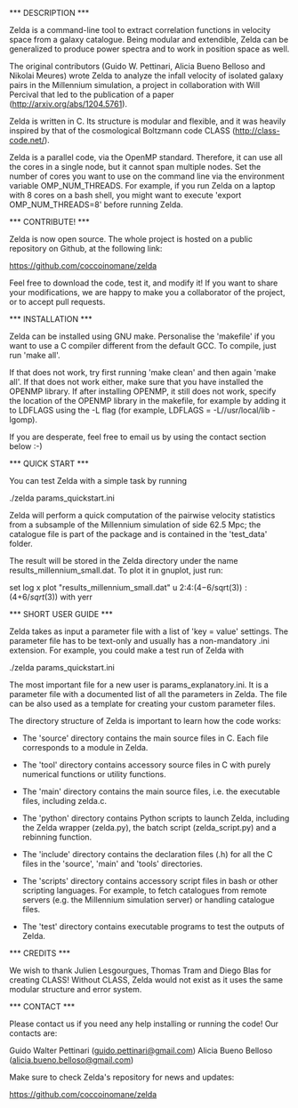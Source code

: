 *** DESCRIPTION ***

Zelda is a command-line tool to extract correlation functions in velocity
space from a galaxy catalogue. Being modular and extendible, Zelda can
be generalized to produce power spectra and to work in position
space as well.

The original contributors (Guido W. Pettinari, Alicia Bueno Belloso and
Nikolai Meures) wrote Zelda to analyze the infall velocity of isolated
galaxy pairs in the Millennium simulation, a project in collaboration
with Will Percival that led to the publication of a paper 
(http://arxiv.org/abs/1204.5761).

Zelda is written in C. Its structure is modular and flexible, and it was heavily
inspired by that of the cosmological Boltzmann code CLASS (http://class-code.net/).

Zelda is a parallel code, via the OpenMP standard. Therefore, it can use all the
cores in a single node, but it cannot span multiple nodes. Set the number of
cores you want to use on the command line via the environment variable
OMP_NUM_THREADS. For example, if you run Zelda on a laptop with 8 cores
on a bash shell, you might want to execute 'export OMP_NUM_THREADS=8' before
running Zelda.


*** CONTRIBUTE! ***

Zelda is now open source. The whole project is hosted on a public repository
on Github, at the following link:

https://github.com/coccoinomane/zelda

Feel free to download the code, test it, and modify it! If you want to
share your modifications, we are happy to make you a collaborator of
the project, or to accept pull requests. 


*** INSTALLATION ***

Zelda can be installed using GNU make. Personalise the 'makefile' if
you want to use a C compiler different from the default GCC. To compile,
just run 'make all'.

If that does not work, try first running 'make clean' and then again
'make all'. If that does not work either, make sure that you have installed
the OPENMP library. If after installing OPENMP, it still does not work,
specify the location of the OPENMP library in the makefile, for example by
adding it to LDFLAGS using the -L flag (for example,
LDFLAGS = -L//usr/local/lib -lgomp).

If you are desperate, feel free to email us by using the contact section below :-)


*** QUICK START ***

You can test Zelda with a simple task by running

./zelda params_quickstart.ini

Zelda will perform a quick computation of the pairwise velocity statistics
from a subsample of the Millennium simulation of side 62.5 Mpc; the catalogue
file is part of the package and is contained in the 'test_data' folder.

The result will be stored in the Zelda directory under the name
results_millennium_small.dat. To plot it in gnuplot, just run:

set log x
plot "results_millennium_small.dat" u 2:4:($4-$6/sqrt($3)):($4+$6/sqrt($3)) with yerr


*** SHORT USER GUIDE ***

Zelda takes as input a parameter file with a list of 'key = value' settings.
The parameter file has to be text-only and usually has a non-mandatory .ini
extension. For example, you could make a test run of Zelda with

./zelda params_quickstart.ini

The most important file for a new user is params_explanatory.ini. It is a
parameter file with a documented list of all the parameters in Zelda.
The file can be also used as a template for creating your custom parameter files.

The directory structure of Zelda is important to learn how the code works:

* The 'source' directory contains the main source files in C. Each file
corresponds to a module in Zelda.

* The 'tool' directory contains accessory source files in C with
purely numerical functions or utility functions.

* The 'main' directory contains the main source files, i.e. the executable
files, including zelda.c.

* The 'python' directory contains Python scripts to launch Zelda, including
the Zelda wrapper (zelda.py), the batch script (zelda_script.py) and a
rebinning function.

* The 'include' directory contains the declaration files (.h) for all the
C files in the 'source', 'main' and 'tools' directories.

* The 'scripts' directory contains accessory script files in bash or 
other scripting languages. For example, to fetch catalogues from
remote servers (e.g. the Millennium simulation server) or handling
catalogue files.

* The 'test' directory contains executable programs to test the outputs
of Zelda.


*** CREDITS ***

We wish to thank Julien Lesgourgues, Thomas Tram and Diego Blas for creating
CLASS! Without CLASS, Zelda would not exist as it uses the same modular structure
and error system.


*** CONTACT ***

Please contact us if you need any help installing or running the code! Our
contacts are:

Guido Walter Pettinari (guido.pettinari@gmail.com)
Alicia Bueno Belloso (alicia.bueno.belloso@gmail.com)

Make sure to check Zelda's repository for news and updates:

https://github.com/coccoinomane/zelda



